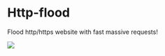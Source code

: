 # Http-flood
Flood http/https website with fast massive requests!

<img src="https://blog.radware.com/wp-content/uploads/2017/05/dns-flood-attack-illustration.jpg">
